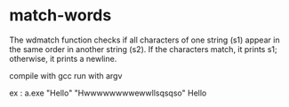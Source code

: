 # match-words

The wdmatch function checks if all characters of one string (s1) appear in the same order in another string (s2). If the characters match, it prints s1; otherwise, it prints a newline.

compile with gcc
run with argv 

ex : a.exe "Hello" "Hwwwwwwwwewwllsqsqso"
Hello
